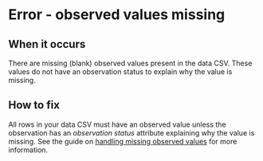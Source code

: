 # Error - observed values missing

## When it occurs

There are missing (blank) observed values present in the data CSV. These values do not have an observation status to explain why the value is missing.  

## How to fix

All rows in your data CSV must have an observed value unless the observation has an *observation status* attribute explaining why the value is missing. See the guide on [handling missing observed values](../../missing-observed-values.md) for more information.
